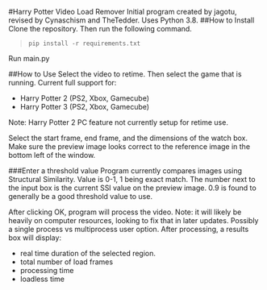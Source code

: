 #Harry Potter Video Load Remover 
Initial program created by jagotu, revised by Cynaschism and TheTedder.
Uses Python 3.8.
##How to Install  
Clone the repository.
Then run the following command.

>`pip install -r requirements.txt`

Run main.py

##How to Use
Select the video to retime.
Then select the game that is running.
Current full support for:
- Harry Potter 2 (PS2, Xbox, Gamecube)  
- Harry Potter 3 (PS2, Xbox, Gamecube)  

Note: Harry Potter 2 PC feature not currently setup for retime use.

Select the start frame, end frame, and the dimensions of the watch box. Make sure the preview image looks correct to the reference image in the bottom left of the window.

###Enter a threshold value
Program currently compares images using Structural Similarity. Value is 0-1, 1 being exact match.
The number next to the input box is the current SSI value on the preview image.
0.9 is found to generally be a good threshold value to use.

After clicking OK, program will process the video.
Note: it will likely be heavily on computer resources, looking to fix that in later updates. Possibly a single process vs multiprocess user option.
After processing, a results box will display:
- real time duration of the selected region.
- total number of load frames
- processing time
- loadless time


